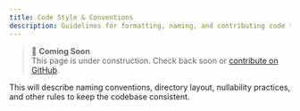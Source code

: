 ```yaml
---
title: Code Style & Conventions
description: Guidelines for formatting, naming, and contributing code to Blake.
---
```


> 🚧 **Coming Soon**  
> This page is under construction. Check back soon or [contribute on GitHub](https://github.com/YOUR-REPO).

This will describe naming conventions, directory layout, nullability practices, and other rules to keep the codebase consistent.
